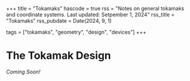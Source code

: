 +++
title = "Tokamaks"
hascode = true
rss = "Notes on general tokamaks and coordinate systems. Last updated: Setpember 1, 2024"
rss_title = "Tokamaks"
rss_pubdate = Date(2024, 9, 1)

tags = ["tokamaks", "geometry", "design", "devices"]
+++

# The Tokamak Design

*Coming Soon!*